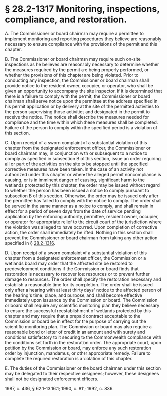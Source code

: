 # § 28.2-1317 Monitoring, inspections, compliance, and restoration.

<p>A. The Commissioner or board chairman may require a permittee to implement monitoring and reporting procedures they believe are reasonably necessary to ensure compliance with the provisions of the permit and this chapter.</p><p>B. The Commissioner or board chairman may require such on-site inspections as he believes are reasonably necessary to determine whether the measures required by the permit are being properly performed, or whether the provisions of this chapter are being violated. Prior to conducting any inspection, the Commissioner or board chairman shall provide notice to the resident owner, occupier, or operator, who shall be given an opportunity to accompany the site inspector. If it is determined that there is a failure to comply with the permit, the Commissioner or board chairman shall serve notice upon the permittee at the address specified in his permit application or by delivery at the site of the permitted activities to the person supervising those activities and designated in the permit to receive the notice. The notice shall describe the measures needed for compliance and the time within which these measures shall be completed. Failure of the person to comply within the specified period is a violation of this section.</p><p>C. Upon receipt of a sworn complaint of a substantial violation of this chapter from the designated enforcement officer, the Commissioner or board chairman may, in conjunction with or subsequent to a notice to comply as specified in subsection B of this section, issue an order requiring all or part of the activities on the site to be stopped until the specified corrective measures have been taken. In the case of an activity not authorized under this chapter or where the alleged permit noncompliance is causing, or is in imminent danger of causing, significant harm to the wetlands protected by this chapter, the order may be issued without regard to whether the person has been issued a notice to comply pursuant to subsection B of this section. Otherwise, the order may be issued only after the permittee has failed to comply with the notice to comply. The order shall be served in the same manner as a notice to comply, and shall remain in effect for a period of seven days from the date of service pending application by the enforcing authority, permittee, resident owner, occupier, or operator for appropriate relief to the circuit court of the jurisdiction where the violation was alleged to have occurred. Upon completion of corrective action, the order shall immediately be lifted. Nothing in this section shall prevent the Commissioner or board chairman from taking any other action specified in § <a href='http://law.lis.virginia.gov/vacode/28.2-1316/'>28.2-1316</a>.</p><p>D. Upon receipt of a sworn complaint of a substantial violation of this chapter from a designated enforcement officer, the Commission or a wetlands board may order that the affected site be restored to predevelopment conditions if the Commission or board finds that restoration is necessary to recover lost resources or to prevent further damage to resources. The order shall specify the restoration necessary and establish a reasonable time for its completion. The order shall be issued only after a hearing with at least thirty days' notice to the affected person of the hearing's time, place, and purpose, and shall become effective immediately upon issuance by the Commission or board. The Commission or board shall require any scientific monitoring plan they believe necessary to ensure the successful reestablishment of wetlands protected by this chapter and may require that a prepaid contract acceptable to the Commission or board be in effect for the purpose of carrying out the scientific monitoring plan. The Commission or board may also require a reasonable bond or letter of credit in an amount and with surety and conditions satisfactory to it securing to the Commonwealth compliance with the conditions set forth in the restoration order. The appropriate court, upon petition by the Commission or board, may enforce any such restoration order by injunction, mandamus, or other appropriate remedy. Failure to complete the required restoration is a violation of this chapter.</p><p>E. The duties of the Commissioner or the board chairman under this section may be delegated to their respective designees; however, these designees shall not be designated enforcement officers.</p><p>1987, c. 436, § 62.1-13.16:1; 1990, c. 811; 1992, c. 836.</p>